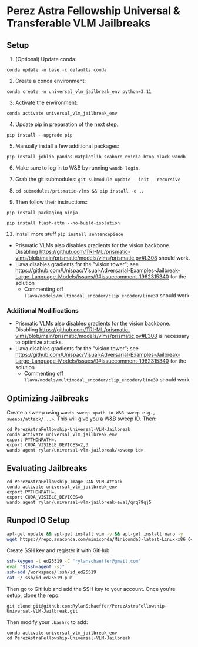 # Perez Astra Fellowship Universal & Transferable VLM Jailbreaks

## Setup

1. (Optional) Update conda:

`conda update -n base -c defaults conda`

2. Create a conda environment:

`conda create -n universal_vlm_jailbreak_env python=3.11`

3. Activate the environment:

`conda activate universal_vlm_jailbreak_env`

4. Update pip in preparation of the next step.

`pip install --upgrade pip`

5. Manually install a few additional packages:

`pip install joblib pandas matplotlib seaborn nvidia-htop black wandb`

6. Make sure to log in to W&B by running `wandb login`.

7. Grab the git submodules: `git submodule update --init --recursive`
8. `cd submodules/prismatic-vlms && pip install -e .`.
9. Then follow their instructions:

`pip install packaging ninja`

`pip install flash-attn --no-build-isolation`

11. Install more stuff `pip install sentencepiece`

- Prismatic VLMs also disables gradients for the vision backbone. Disabling https://github.com/TRI-ML/prismatic-vlms/blob/main/prismatic/models/vlms/prismatic.py#L308 should work.
- Llava disables gradients for the "vision tower"; see https://github.com/Unispac/Visual-Adversarial-Examples-Jailbreak-Large-Language-Models/issues/9#issuecomment-1962315340 for the solution
  - Commenting off `llava/models/multimodal_encoder/clip_encoder/line39` should work

### Additional Modifications

- Prismatic VLMs also disables gradients for the vision backbone. Disabling https://github.com/TRI-ML/prismatic-vlms/blob/main/prismatic/models/vlms/prismatic.py#L308 is necessary to optimize attacks.
- Llava disables gradients for the "vision tower"; see https://github.com/Unispac/Visual-Adversarial-Examples-Jailbreak-Large-Language-Models/issues/9#issuecomment-1962315340 for the solution
  - Commenting off `llava/models/multimodal_encoder/clip_encoder/line39` should work


## Optimizing Jailbreaks

Create a sweep using `wandb sweep <path to W&B sweep e.g., sweeps/attack/...>`. This will give you a W&B sweep ID. Then:

```
cd PerezAstraFellowship-Universal-VLM-Jailbreak
conda activate universal_vlm_jailbreak_env
export PYTHONPATH=.
export CUDA_VISIBLE_DEVICES=2,3
wandb agent rylan/universal-vlm-jailbreak/<sweep id>
```


## Evaluating Jailbreaks

```
cd PerezAstraFellowship-Image-DAN-VLM-Attack
conda activate universal_vlm_jailbreak_env
export PYTHONPATH=.
export CUDA_VISIBLE_DEVICES=0
wandb agent rylan/universal-vlm-jailbreak-eval/qrq79qj5
```


## Runpod IO Setup



```bash
apt-get update && apt-get install vim -y && apt-get install nano -y
wget https://repo.anaconda.com/miniconda/Miniconda3-latest-Linux-x86_64.sh && chmod +x Miniconda3-latest-Linux-x86_64.sh && ./Miniconda3-latest-Linux-x86_64.sh
```

Create SSH key and register it with GitHub:
```bash
ssh-keygen -t ed25519 -C "rylanschaeffer@gmail.com"
eval "$(ssh-agent -s)"
ssh-add /workspace/.ssh/id_ed25519
cat ~/.ssh/id_ed25519.pub
```

Then go to GitHub and add the SSH key to your account. Once you're setup, clone the repo:

`git clone git@github.com:RylanSchaeffer/PerezAstraFellowship-Universal-VLM-Jailbreak.git`

Then modify your `.bashrc` to add:

```
conda activate universal_vlm_jailbreak_env
cd PerezAstraFellowship-Universal-VLM-Jailbreak
```